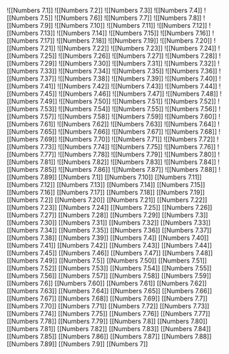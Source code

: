 ![[Numbers 7.1]]
![[Numbers 7.2]]
![[Numbers 7.3]]
![[Numbers 7.4]]
![[Numbers 7.5]]
![[Numbers 7.6]]
![[Numbers 7.7]]
![[Numbers 7.8]]
![[Numbers 7.9]]
![[Numbers 7.10]]
![[Numbers 7.11]]
![[Numbers 7.12]]
![[Numbers 7.13]]
![[Numbers 7.14]]
![[Numbers 7.15]]
![[Numbers 7.16]]
![[Numbers 7.17]]
![[Numbers 7.18]]
![[Numbers 7.19]]
![[Numbers 7.20]]
![[Numbers 7.21]]
![[Numbers 7.22]]
![[Numbers 7.23]]
![[Numbers 7.24]]
![[Numbers 7.25]]
![[Numbers 7.26]]
![[Numbers 7.27]]
![[Numbers 7.28]]
![[Numbers 7.29]]
![[Numbers 7.30]]
![[Numbers 7.31]]
![[Numbers 7.32]]
![[Numbers 7.33]]
![[Numbers 7.34]]
![[Numbers 7.35]]
![[Numbers 7.36]]
![[Numbers 7.37]]
![[Numbers 7.38]]
![[Numbers 7.39]]
![[Numbers 7.40]]
![[Numbers 7.41]]
![[Numbers 7.42]]
![[Numbers 7.43]]
![[Numbers 7.44]]
![[Numbers 7.45]]
![[Numbers 7.46]]
![[Numbers 7.47]]
![[Numbers 7.48]]
![[Numbers 7.49]]
![[Numbers 7.50]]
![[Numbers 7.51]]
![[Numbers 7.52]]
![[Numbers 7.53]]
![[Numbers 7.54]]
![[Numbers 7.55]]
![[Numbers 7.56]]
![[Numbers 7.57]]
![[Numbers 7.58]]
![[Numbers 7.59]]
![[Numbers 7.60]]
![[Numbers 7.61]]
![[Numbers 7.62]]
![[Numbers 7.63]]
![[Numbers 7.64]]
![[Numbers 7.65]]
![[Numbers 7.66]]
![[Numbers 7.67]]
![[Numbers 7.68]]
![[Numbers 7.69]]
![[Numbers 7.70]]
![[Numbers 7.71]]
![[Numbers 7.72]]
![[Numbers 7.73]]
![[Numbers 7.74]]
![[Numbers 7.75]]
![[Numbers 7.76]]
![[Numbers 7.77]]
![[Numbers 7.78]]
![[Numbers 7.79]]
![[Numbers 7.80]]
![[Numbers 7.81]]
![[Numbers 7.82]]
![[Numbers 7.83]]
![[Numbers 7.84]]
![[Numbers 7.85]]
![[Numbers 7.86]]
![[Numbers 7.87]]
![[Numbers 7.88]]
![[Numbers 7.89]]
[[Numbers 7.1]]
[[Numbers 7.10]]
[[Numbers 7.11]]
[[Numbers 7.12]]
[[Numbers 7.13]]
[[Numbers 7.14]]
[[Numbers 7.15]]
[[Numbers 7.16]]
[[Numbers 7.17]]
[[Numbers 7.18]]
[[Numbers 7.19]]
[[Numbers 7.2]]
[[Numbers 7.20]]
[[Numbers 7.21]]
[[Numbers 7.22]]
[[Numbers 7.23]]
[[Numbers 7.24]]
[[Numbers 7.25]]
[[Numbers 7.26]]
[[Numbers 7.27]]
[[Numbers 7.28]]
[[Numbers 7.29]]
[[Numbers 7.3]]
[[Numbers 7.30]]
[[Numbers 7.31]]
[[Numbers 7.32]]
[[Numbers 7.33]]
[[Numbers 7.34]]
[[Numbers 7.35]]
[[Numbers 7.36]]
[[Numbers 7.37]]
[[Numbers 7.38]]
[[Numbers 7.39]]
[[Numbers 7.4]]
[[Numbers 7.40]]
[[Numbers 7.41]]
[[Numbers 7.42]]
[[Numbers 7.43]]
[[Numbers 7.44]]
[[Numbers 7.45]]
[[Numbers 7.46]]
[[Numbers 7.47]]
[[Numbers 7.48]]
[[Numbers 7.49]]
[[Numbers 7.5]]
[[Numbers 7.50]]
[[Numbers 7.51]]
[[Numbers 7.52]]
[[Numbers 7.53]]
[[Numbers 7.54]]
[[Numbers 7.55]]
[[Numbers 7.56]]
[[Numbers 7.57]]
[[Numbers 7.58]]
[[Numbers 7.59]]
[[Numbers 7.6]]
[[Numbers 7.60]]
[[Numbers 7.61]]
[[Numbers 7.62]]
[[Numbers 7.63]]
[[Numbers 7.64]]
[[Numbers 7.65]]
[[Numbers 7.66]]
[[Numbers 7.67]]
[[Numbers 7.68]]
[[Numbers 7.69]]
[[Numbers 7.7]]
[[Numbers 7.70]]
[[Numbers 7.71]]
[[Numbers 7.72]]
[[Numbers 7.73]]
[[Numbers 7.74]]
[[Numbers 7.75]]
[[Numbers 7.76]]
[[Numbers 7.77]]
[[Numbers 7.78]]
[[Numbers 7.79]]
[[Numbers 7.8]]
[[Numbers 7.80]]
[[Numbers 7.81]]
[[Numbers 7.82]]
[[Numbers 7.83]]
[[Numbers 7.84]]
[[Numbers 7.85]]
[[Numbers 7.86]]
[[Numbers 7.87]]
[[Numbers 7.88]]
[[Numbers 7.89]]
[[Numbers 7.9]]
[[Numbers 7]]

